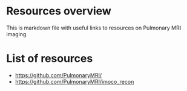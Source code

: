 # Resources overview

This is markdown file with useful links to resources on Pulmonary MRI imaging 

# List of resources 
- https://github.com/PulmonaryMRI/
- https://github.com/PulmonaryMRI/imoco_recon
